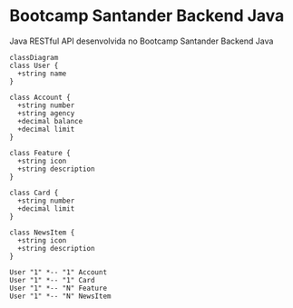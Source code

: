 # Bootcamp Santander Backend Java

Java RESTful API desenvolvida no Bootcamp Santander Backend Java

```mermaid
classDiagram
class User {
  +string name
}

class Account {
  +string number
  +string agency
  +decimal balance
  +decimal limit
}

class Feature {
  +string icon
  +string description
}

class Card {
  +string number
  +decimal limit
}

class NewsItem {
  +string icon
  +string description
}

User "1" *-- "1" Account
User "1" *-- "1" Card
User "1" *-- "N" Feature
User "1" *-- "N" NewsItem
```
